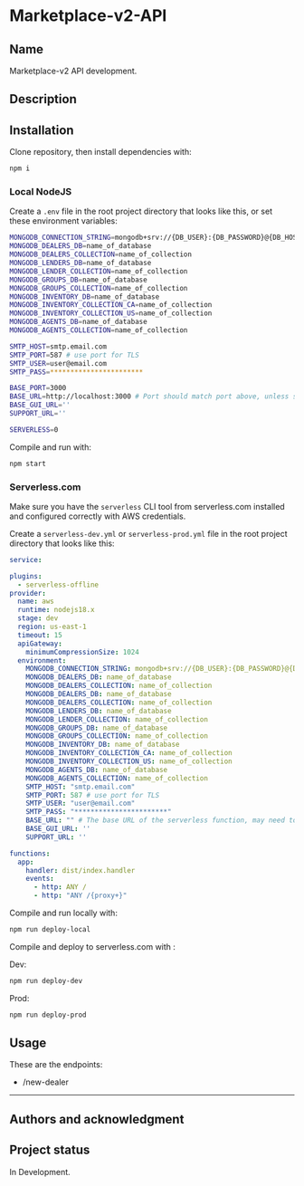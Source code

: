 # Marketplace-v2-API

## Name

Marketplace-v2 API development.

## Description



## Installation

Clone repository, then install dependencies with:

```bash
npm i
```

### Local NodeJS

Create a `.env` file in the root project directory that looks like this, or set these environment variables:

```bash
MONGODB_CONNECTION_STRING=mongodb+srv://{DB_USER}:{DB_PASSWORD}@{DB_HOST_ADDRESS}
MONGODB_DEALERS_DB=name_of_database
MONGODB_DEALERS_COLLECTION=name_of_collection
MONGODB_LENDERS_DB=name_of_database
MONGODB_LENDER_COLLECTION=name_of_collection
MONGODB_GROUPS_DB=name_of_database
MONGODB_GROUPS_COLLECTION=name_of_collection
MONGODB_INVENTORY_DB=name_of_database
MONGODB_INVENTORY_COLLECTION_CA=name_of_collection
MONGODB_INVENTORY_COLLECTION_US=name_of_collection
MONGODB_AGENTS_DB=name_of_database
MONGODB_AGENTS_COLLECTION=name_of_collection

SMTP_HOST=smtp.email.com
SMTP_PORT=587 # use port for TLS
SMTP_USER=user@email.com
SMTP_PASS=***********************

BASE_PORT=3000
BASE_URL=http://localhost:3000 # Port should match port above, unless standard HTTP/HTTPS.
BASE_GUI_URL=''
SUPPORT_URL=''

SERVERLESS=0
```

Compile and run with:

```bash
npm start
```

### Serverless.com

Make sure you have the `serverless` CLI tool from serverless.com installed and configured correctly with AWS credentials.

Create a `serverless-dev.yml` or `serverless-prod.yml` file in the root project directory that looks like this:

```yaml
service: 

plugins:
  - serverless-offline
provider:
  name: aws
  runtime: nodejs18.x
  stage: dev
  region: us-east-1
  timeout: 15
  apiGateway:
    minimumCompressionSize: 1024
  environment:
    MONGODB_CONNECTION_STRING: mongodb+srv://{DB_USER}:{DB_PASSWORD}@{DB_HOST_ADDRESS}
    MONGODB_DEALERS_DB: name_of_database
    MONGODB_DEALERS_COLLECTION: name_of_collection
    MONGODB_DEALERS_DB: name_of_database
    MONGODB_DEALERS_COLLECTION: name_of_collection
    MONGODB_LENDERS_DB: name_of_database
    MONGODB_LENDER_COLLECTION: name_of_collection
    MONGODB_GROUPS_DB: name_of_database
    MONGODB_GROUPS_COLLECTION: name_of_collection
    MONGODB_INVENTORY_DB: name_of_database
    MONGODB_INVENTORY_COLLECTION_CA: name_of_collection
    MONGODB_INVENTORY_COLLECTION_US: name_of_collection
    MONGODB_AGENTS_DB: name_of_database
    MONGODB_AGENTS_COLLECTION: name_of_collection
    SMTP_HOST: "smtp.email.com"
    SMTP_PORT: 587 # use port for TLS
    SMTP_USER: "user@email.com"
    SMTP_PASS: "***********************"
    BASE_URL: "" # The base URL of the serverless function, may need to deploy twice at first to get this.
    BASE_GUI_URL: ''
    SUPPORT_URL: ''

functions:
  app:
    handler: dist/index.handler
    events:
      - http: ANY /
      - http: "ANY /{proxy+}"
```

Compile and run locally with:

```bash
npm run deploy-local
```

Compile and deploy to serverless.com with :

Dev:

```bash
npm run deploy-dev
```

Prod:

```bash
npm run deploy-prod
```

## Usage

These are the endpoints:

- /new-dealer

---

## Authors and acknowledgment


## Project status

In Development.
